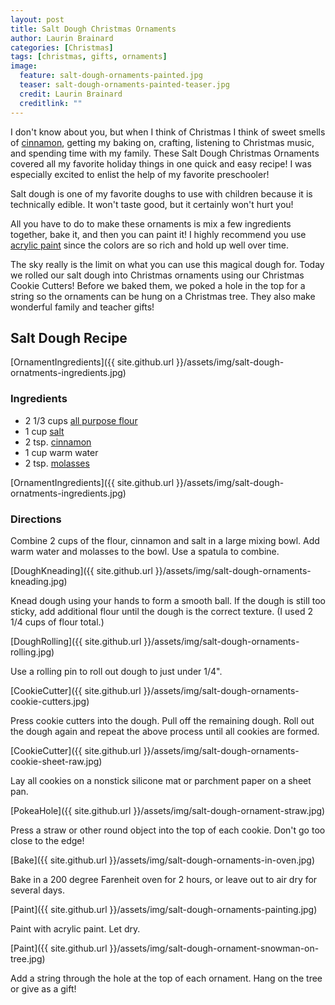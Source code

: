 ```yaml
---
layout: post
title: Salt Dough Christmas Ornaments
author: Laurin Brainard
categories: [Christmas]
tags: [christmas, gifts, ornaments]
image:
  feature: salt-dough-ornaments-painted.jpg
  teaser: salt-dough-ornaments-painted-teaser.jpg
  credit: Laurin Brainard
  creditlink: ""
---
```

I don't know about you, but when I think of Christmas I think of sweet smells of [cinnamon](https://amzn.to/2DOhuda), getting my baking on, crafting, listening to Christmas music, and spending time with my family. These Salt Dough Christmas Ornaments covered all my favorite holiday things in one quick and easy recipe! I was especially excited to enlist the help of my favorite preschooler! 

Salt dough is one of my favorite doughs to use with children because it is technically edible. It won't taste good, but it certainly won't hurt you! 

All you have to do to make these ornaments is mix a few ingredients together, bake it, and then you can paint it! I highly recommend you use [acrylic paint](https://amzn.to/389CfxA) since the colors are so rich and hold up well over time.

The sky really is the limit on what you can use this magical dough for. Today we rolled our salt dough into Christmas ornaments using our Christmas Cookie Cutters! Before we baked them, we poked a hole in the top for a string so the ornaments can be hung on a Christmas tree. They also make wonderful family and teacher gifts!

## Salt Dough Recipe
[OrnamentIngredients]({{ site.github.url }}/assets/img/salt-dough-ornatments-ingredients.jpg)

### Ingredients
- 2 1/3 cups [all purpose flour](https://amzn.to/386z4aa)
- 1 cup [salt](https://amzn.to/34UFgju)
- 2 tsp. [cinnamon](https://amzn.to/2DOhuda) 
- 1 cup warm water
- 2 tsp. [molasses](https://amzn.to/2r5S08r)

[OrnamentIngredients]({{ site.github.url }}/assets/img/salt-dough-ornatments-ingredients.jpg)

### Directions
Combine 2 cups of the flour, cinnamon and salt in a large mixing bowl. Add warm water and molasses to the bowl. Use a spatula to combine.

[DoughKneading]({{ site.github.url }}/assets/img/salt-dough-ornaments-kneading.jpg)

Knead dough using your hands to form a smooth ball. If the dough is still too sticky, add additional flour until the dough is the correct texture. (I used 2 1/4 cups of flour total.)

[DoughRolling]({{ site.github.url }}/assets/img/salt-dough-ornaments-rolling.jpg)

Use a rolling pin to roll out dough to just under 1/4".

[CookieCutter]({{ site.github.url }}/assets/img/salt-dough-ornaments-cookie-cutters.jpg)

Press cookie cutters into the dough. Pull off the remaining dough. Roll out the dough again and repeat the above process until all cookies are formed.

[CookieCutter]({{ site.github.url }}/assets/img/salt-dough-ornaments-cookie-sheet-raw.jpg)

Lay all cookies on a nonstick silicone mat or parchment paper on a sheet pan. 

[PokeaHole]({{ site.github.url }}/assets/img/salt-dough-ornament-straw.jpg)

Press a straw or other round object into the top of each cookie. Don't go too close to the edge!

[Bake]({{ site.github.url }}/assets/img/salt-dough-ornaments-in-oven.jpg)

Bake in a 200 degree Farenheit oven for 2 hours, or leave out to air dry for several days. 

[Paint]({{ site.github.url }}/assets/img/salt-dough-ornaments-painting.jpg)

Paint with acrylic paint. Let dry. 

[Paint]({{ site.github.url }}/assets/img/salt-dough-ornament-snowman-on-tree.jpg)

Add a string through the hole at the top of each ornament. Hang on the tree or give as a gift! 